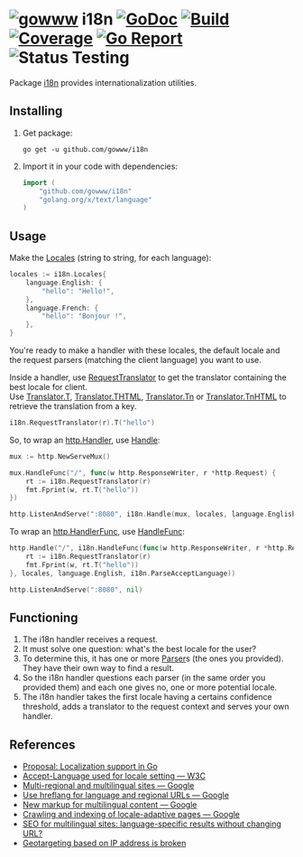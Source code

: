 # [![gowww](https://avatars.githubusercontent.com/u/18078923?s=20)](https://github.com/gowww) i18n [![GoDoc](https://godoc.org/github.com/gowww/i18n?status.svg)](https://godoc.org/github.com/gowww/i18n) [![Build](https://travis-ci.org/gowww/i18n.svg?branch=master)](https://travis-ci.org/gowww/i18n) [![Coverage](https://coveralls.io/repos/github/gowww/i18n/badge.svg?branch=master)](https://coveralls.io/github/gowww/i18n?branch=master) [![Go Report](https://goreportcard.com/badge/github.com/gowww/i18n)](https://goreportcard.com/report/github.com/gowww/i18n) ![Status Testing](https://img.shields.io/badge/status-testing-orange.svg)

Package [i18n](https://godoc.org/github.com/gowww/i18n) provides internationalization utilities.

## Installing

1. Get package:

	```Shell
	go get -u github.com/gowww/i18n
	```

2. Import it in your code with dependencies:

	```Go
	import (
		"github.com/gowww/i18n"
		"golang.org/x/text/language"
	)
	```

## Usage

Make the [Locales](https://godoc.org/github.com/gowww/i18n#Locales) (string to string, for each language):

```Go
locales := i18n.Locales{
	language.English: {
		"hello": "Hello!",
	},
	language.French: {
		"hello": "Bonjour !",
	},
}
```

You're ready to make a handler with these locales, the default locale and the request parsers (matching the client language) you want to use.

Inside a handler, use [RequestTranslator](https://godoc.org/github.com/gowww/i18n#RequestTranslator) to get the translator containing the best locale for client.  
Use [Translator.T](https://godoc.org/github.com/gowww/i18n#Translator.T), [Translator.THTML](https://godoc.org/github.com/gowww/i18n#Translator.THTML), [Translator.Tn](https://godoc.org/github.com/gowww/i18n#Translator.Tn) or [Translator.TnHTML](https://godoc.org/github.com/gowww/i18n#Translator.TnHTML) to retrieve the translation from a key.


```Go
i18n.RequestTranslator(r).T("hello")
```

So, to wrap an [http.Handler](https://golang.org/pkg/net/http/#Handler), use [Handle](https://godoc.org/github.com/gowww/i18n#Handle):

```Go
mux := http.NewServeMux()

mux.HandleFunc("/", func(w http.ResponseWriter, r *http.Request) {
	rt := i18n.RequestTranslator(r)
	fmt.Fprint(w, rt.T("hello"))
})

http.ListenAndServe(":8080", i18n.Handle(mux, locales, language.English, i18n.ParseAcceptLanguage))
```

To wrap an [http.HandlerFunc](https://golang.org/pkg/net/http/#HandlerFunc), use [HandleFunc](https://godoc.org/github.com/gowww/i18n#HandleFunc):

```Go
http.Handle("/", i18n.HandleFunc(func(w http.ResponseWriter, r *http.Request) {
	rt := i18n.RequestTranslator(r)
	fmt.Fprint(w, rt.T("hello"))
}, locales, language.English, i18n.ParseAcceptLanguage))

http.ListenAndServe(":8080", nil)
```

## Functioning

1. The i18n handler receives a request.
2. It must solve one question: what's the best locale for the user?
3. To determine this, it has one or more [Parser](https://godoc.org/github.com/gowww/i18n#Parser)s (the ones you provided). They have their own way to find a result.
4. So the i18n handler questions each parser (in the same order you provided them) and each one gives no, one or more potential locale.
5. The i18n handler takes the first locale having a certains confidence threshold, adds a translator to the request context and serves your own handler.

## References

- [Proposal: Localization support in Go](https://github.com/golang/proposal/blob/master/design/12750-localization.md)
- [Accept-Language used for locale setting — W3C](https://www.w3.org/International/questions/qa-accept-lang-locales)
- [Multi-regional and multilingual sites — Google](https://support.google.com/webmasters/answer/182192)
- [Use hreflang for language and regional URLs — Google](https://support.google.com/webmasters/answer/189077)
- [New markup for multilingual content — Google](https://webmasters.googleblog.com/2011/12/new-markup-for-multilingual-content.html)
- [Crawling and indexing of locale-adaptive pages — Google](https://webmasters.googleblog.com/2015/01/crawling-and-indexing-of-locale.html)
- [SEO for multilingual sites: language-specific results without changing URL?](https://stackoverflow.com/a/16624252/1882003)
- [Geotargeting based on IP address is broken](http://www.stateofdigital.com/geotargeting-based-on-ip-address-is-broken/)
